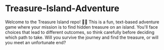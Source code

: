 # Treasure-Island-Adventure
Welcome to the Treasure Island repo! 🏴‍☠️  This is a fun, text-based adventure game where your mission is to find hidden treasure on an island. You'll face choices that lead to different outcomes, so think carefully before deciding which path to take. Will you survive the journey and find the treasure, or will you meet an unfortunate end?
